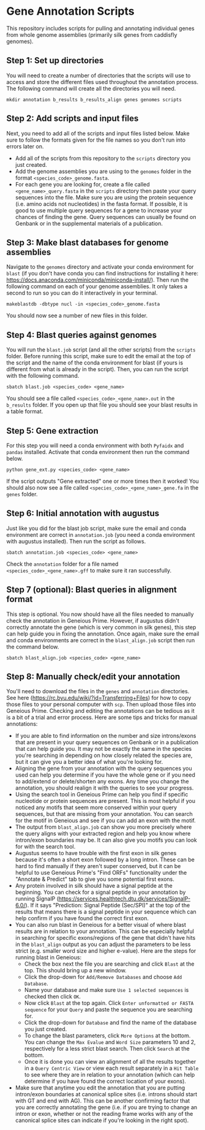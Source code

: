 # Gene Annotation Scripts
This repository includes scripts for pulling and annotating individual genes from whole genome assemblies (primarily silk genes from caddisfly genomes). 

## Step 1: Set up directories
You will need to create a number of directories that the scripts will use to access and store the different files used throughout the annotation process. The following command will create all the directories you will need.
```
mkdir annotation b_results b_results_align genes genomes scripts
```
## Step 2: Add scripts and input files
Next, you need to add all of the scripts and input files listed below. Make sure to follow the formats given for the file names so you don't run into errors later on. 
- Add all of the scripts from this repository to the `scripts` directory you just created. 
- Add the genome assemblies you are using to the `genomes` folder in the format `<species_code>_genome.fasta`. 
- For each gene you are looking for, create a file called `<gene_name>_query.fasta` in the `scripts` directory then paste your query sequences into the file. Make sure you are using the protein sequence (i.e. amino acids not nucleotides) in the fasta format. If possible, it is good to use multiple query sequences for a gene to increase your chances of finding the gene. Query sequences can usually be found on Genbank or in the supplemental materials of a publication.

## Step 3: Make blast databases for genome assemblies
Navigate to the `genomes` directory and activate your conda environment for `blast` (if you don't have conda you can find instructions for installing it here: https://docs.anaconda.com/miniconda/miniconda-install/). 
Then run the following command on each of your genome assemblies. It only takes a second to run so you can do it interactively in your terminal. 
```
makeblastdb -dbtype nucl -in <species_code>_genome.fasta
```
You should now see a number of new files in this folder. 

## Step 4: Blast queries against genomes
You will run the `blast.job` script (and all the other scripts) from the `scripts` folder. Before running this script, make sure to edit the email at the top of the script and the name of the conda environment for blast (if yours is different from what is already in the script). Then, you can run the script with the following command.
```
sbatch blast.job <species_code> <gene_name>
```
You should see a file called `<species_code>_<gene_name>.out` in the `b_results` folder. If you open up that file you should see your blast results in a table format. 

## Step 5: Gene extraction
For this step you will need a conda environment with both `Pyfaidx` and `pandas` installed. Activate that conda environment then run the command below.
```
python gene_ext.py <species_code> <gene_name>
```
If the script outputs "Gene extracted" one or more times then it worked! You should also now see a file called `<species_code>_<gene_name>_gene.fa` in the `genes` folder.  

## Step 6: Initial annotation with augustus
Just like you did for the blast job script, make sure the email and conda environment are correct in `annotation.job` (you need a conda environment with augustus installed). Then run the script as follows.
```
sbatch annotation.job <species_code> <gene_name>
```
Check the `annotation` folder for a file named `<species_code>_<gene_name>.gff` to make sure it ran successfully. 

## Step 7 (optional): Blast queries in alignment format
This step is optional. You now should have all the files needed to manually check the annotation in Geneious Prime. However, if augustus didn't correctly annotate the gene (which is very common in silk genes), this step can help guide you in fixing the annotation. Once again, make sure the email and conda environments are correct in the `blast_align.job` script then run the command below.
```
sbatch blast_align.job <species_code> <gene_name>
```
## Step 8: Manually check/edit your annotation
You'll need to download the files in the `genes` and `annotation` directories. See here (https://rc.byu.edu/wiki/?id=Transferring+Files) for how to copy those files to your personal computer with `scp`. Then upload those files into Geneious Prime. Checking and editing the annotations can be tedious as it is a bit of a trial and error process. Here are some tips and tricks for manual annotations:
- If you are able to find information on the number and size introns/exons that are present in your query sequences on Genbank or in a publication that can help guide you. It may not be exactly the same in the species you're searching in depending on how closely related the species are, but it can give you a better idea of what you're looking for.
- Aligning the gene from your annotation with the query sequences you used can help you determine if you have the whole gene or if you need to add/extend or delete/shorten any exons. Any time you change the annotation, you should realign it with the queries to see your progress. 
- Using the search tool in Geneious Prime can help you find if specific nucleotide or protein sequences are present. This is most helpful if you noticed any motifs that seem more conserved within your query sequences, but that are missing from your annotation. You can search for the motif in Geneious and see if you can add an exon with the motif.  
- The output from `blast_align.job` can show you more precisely where the query aligns with your extracted region and help you know where intron/exon boundaries may be. It can also give you motifs you can look for with the search tool.
- Augustus seems to have trouble with the first exon in silk genes because it's often a short exon followed by a long intron. These can be hard to find manually if they aren't super conserved, but it can be helpful to use Geneious Prime's "Find ORFs" functionality under the "Annotate & Predict" tab to give you some potential first exons.
- Any protein involved in silk should have a signal peptide at the beginning. You can check for a signal peptide in your annotation by running SignalP (https://services.healthtech.dtu.dk/services/SignalP-6.0/). If it says "Prediction: Signal Peptide (Sec/SPI)" at the top of the results that means there is a signal peptide in your sequence which can help confirm if you have found the correct first exon.
- You can also run blast in Geneious for a better visual of where blast results are in relation to your annotation. This can be especially helpful in searching for specific exons/regions of the gene that didn't have hits in the `blast_align` output as you can adjust the parameters to be less strict (e.g. smaller word size and higher e-value). Here are the steps for running blast in Geneious:
    - Check the box next the file you are searching and click `Blast` at the top. This should bring up a new window.
    - Click the drop-down for `Add/Remove Databases` and choose `Add Database`.
    - Name your database and make sure `Use 1 selected sequences` is checked then click `OK`.
    - Now click `Blast` at the top again. Click `Enter unformatted or FASTA sequence` for your `Query` and paste the sequence you are searching for.
    - Click the drop-down for `Database` and find the name of the database you just created.
    - To change the blast parameters, click `More Options` at the bottom. You can change the `Max Evalue` and `Word Size` parameters 10 and 2, respectively for a less strict blast search. Then click `Search` at the bottom.
    - Once it is done you can view an alignment of all the results together in a `Query Centric View` or view each result separately in a `Hit Table` to see where they are in relation to your annotation (which can help determine if you have found the correct location of your exons).
- Make sure that anytime you edit the annotation that you are putting intron/exon boundaries at canonical splice sites (i.e. introns should start with GT and end with AG). This can be another confirming factor that you are correctly annotating the gene (i.e. if you are trying to change an intron or exon, whether or not the reading frame works with any of the canonical splice sites can indicate if you're looking in the right spot). 


